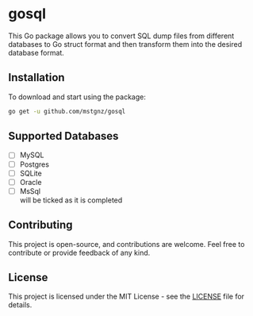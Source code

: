# gosql

This Go package allows you to convert SQL dump files from different databases to Go struct format and then transform them into the desired database format.


## Installation

To download and start using the package:
```bash
go get -u github.com/mstgnz/gosql
```

## Supported Databases
* [ ] MySQL
* [ ] Postgres
* [ ] SQLite
* [ ] Oracle 
* [ ] MsSql  
  will be ticked as it is completed

## Contributing
This project is open-source, and contributions are welcome. Feel free to contribute or provide feedback of any kind.


## License
This project is licensed under the MIT License - see the [LICENSE](LICENSE) file for details.

